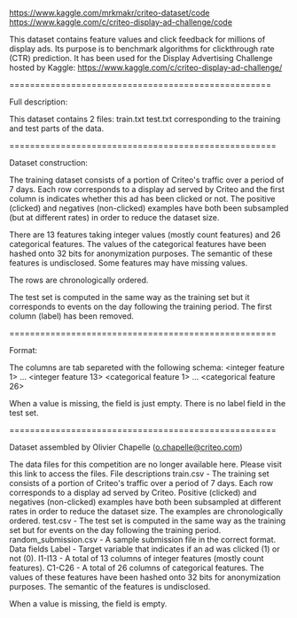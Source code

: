 https://www.kaggle.com/mrkmakr/criteo-dataset/code
https://www.kaggle.com/c/criteo-display-ad-challenge/code



This dataset contains feature values and click feedback for millions of display 
ads. Its purpose is to benchmark algorithms for clickthrough rate (CTR) prediction.
It has been used for the Display Advertising Challenge hosted by Kaggle:
https://www.kaggle.com/c/criteo-display-ad-challenge/

===================================================

Full description:

This dataset contains 2 files:
  train.txt
  test.txt
corresponding to the training and test parts of the data. 

====================================================

Dataset construction:

The training dataset consists of a portion of Criteo's traffic over a period
of 7 days. Each row corresponds to a display ad served by Criteo and the first
column is indicates whether this ad has been clicked or not.
The positive (clicked) and negatives (non-clicked) examples have both been
subsampled (but at different rates) in order to reduce the dataset size.

There are 13 features taking integer values (mostly count features) and 26
categorical features. The values of the categorical features have been hashed
onto 32 bits for anonymization purposes. 
The semantic of these features is undisclosed. Some features may have missing values.

The rows are chronologically ordered.

The test set is computed in the same way as the training set but it 
corresponds to events on the day following the training period. 
The first column (label) has been removed.

====================================================

Format:

The columns are tab separeted with the following schema:
<label> <integer feature 1> ... <integer feature 13> <categorical feature 1> ... <categorical feature 26>

When a value is missing, the field is just empty.
There is no label field in the test set.

====================================================

Dataset assembled by Olivier Chapelle (o.chapelle@criteo.com)

The data files for this competition are no longer available here. Please visit this link to access the files.
File descriptions
train.csv - The training set consists of a portion of Criteo's traffic over a period of 7 days. Each row corresponds to a display ad served by Criteo. Positive (clicked) and negatives (non-clicked) examples have both been subsampled at different rates in order to reduce the dataset size. The examples are chronologically ordered.
test.csv - The test set is computed in the same way as the training set but for events on the day following the training period.
random_submission.csv - A sample submission file in the correct format.
Data fields
Label - Target variable that indicates if an ad was clicked (1) or not (0).
I1-I13 - A total of 13 columns of integer features (mostly count features).
C1-C26 - A total of 26 columns of categorical features. The values of these features have been hashed onto 32 bits for anonymization purposes. 
The semantic of the features is undisclosed.

When a value is missing, the field is empty.